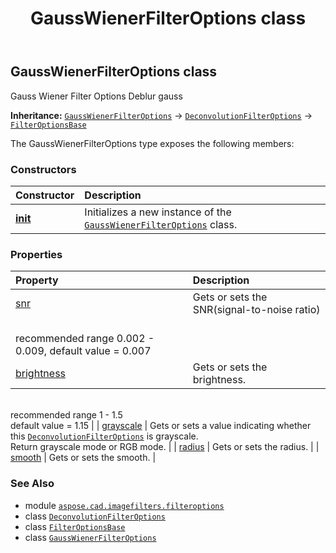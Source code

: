 ﻿---
title: GaussWienerFilterOptions class
second_title: Aspose.CAD for Python via .NET API References
description: 
type: docs
weight: 40
url: /aspose.cad.imagefilters.filteroptions/gausswienerfilteroptions/
is_root: false
---

## GaussWienerFilterOptions class

Gauss Wiener Filter Options
Deblur gauss



**Inheritance:** [`GaussWienerFilterOptions`](/cad/python-net/aspose.cad.imagefilters.filteroptions/gausswienerfilteroptions) → 
[`DeconvolutionFilterOptions`](/cad/python-net/aspose.cad.imagefilters.filteroptions/deconvolutionfilteroptions) → 
[`FilterOptionsBase`](/cad/python-net/aspose.cad.imagefilters.filteroptions/filteroptionsbase)



The GaussWienerFilterOptions type exposes the following members:

### Constructors
| Constructor | Description |
| :- | :- |
| [__init__](/cad/python-net/aspose.cad.imagefilters.filteroptions/gausswienerfilteroptions/__init__/#int-float) | Initializes a new instance of the [`GaussWienerFilterOptions`](/cad/python-net/aspose.cad.imagefilters.filteroptions/gausswienerfilteroptions) class. |


### Properties
| Property | Description |
| :- | :- |
| [snr](/cad/python-net/aspose.cad.imagefilters.filteroptions/gausswienerfilteroptions/snr) | Gets or sets the SNR(signal-to-noise ratio)<br/>recommended range 0.002 - 0.009, default value = 0.007 |
| [brightness](/cad/python-net/aspose.cad.imagefilters.filteroptions/gausswienerfilteroptions/brightness) | Gets or sets the brightness.<br/>recommended range 1 - 1.5<br/>default value = 1.15 |
| [grayscale](/cad/python-net/aspose.cad.imagefilters.filteroptions/gausswienerfilteroptions/grayscale) | Gets or sets a value indicating whether this [`DeconvolutionFilterOptions`](/cad/python-net/aspose.cad.imagefilters.filteroptions/deconvolutionfilteroptions) is grayscale.<br/>Return grayscale mode or RGB mode. |
| [radius](/cad/python-net/aspose.cad.imagefilters.filteroptions/gausswienerfilteroptions/radius) | Gets or sets the radius. |
| [smooth](/cad/python-net/aspose.cad.imagefilters.filteroptions/gausswienerfilteroptions/smooth) | Gets or sets the smooth. |



### See Also
* module [`aspose.cad.imagefilters.filteroptions`](..)
* class [`DeconvolutionFilterOptions`](/cad/python-net/aspose.cad.imagefilters.filteroptions/deconvolutionfilteroptions)
* class [`FilterOptionsBase`](/cad/python-net/aspose.cad.imagefilters.filteroptions/filteroptionsbase)
* class [`GaussWienerFilterOptions`](/cad/python-net/aspose.cad.imagefilters.filteroptions/gausswienerfilteroptions)
